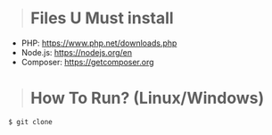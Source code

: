># Files U Must install
- PHP: https://www.php.net/downloads.php
- Node.js: https://nodejs.org/en
- Composer: https://getcomposer.org

># How To Run? (Linux/Windows)
```
$ git clone 
```
